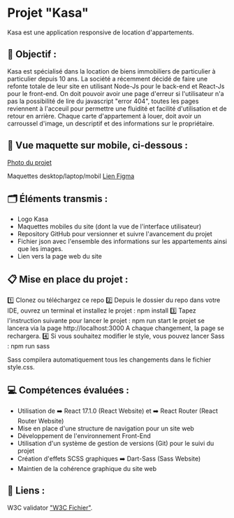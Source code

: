 # Projet "Kasa" </br>
Kasa est une application responsive de location d'appartements.

## 🎯 Objectif :

Kasa est spécialisé dans la location de biens immobiliers de particulier à particulier depuis 10 ans. La société a récemment décidé de faire une refonte totale de leur site en utilisant Node-Js pour le back-end et React-Js pour le front-end. On doit pouvoir avoir une page d'erreur si l'utilisateur n'a pas la possibilité de lire du javascript "error 404", toutes les pages reviennent à l'acceuil pour permettre une fluidité et facilité d'utilisation et de retour en arrière. 
Chaque carte d'appartement à louer, doit avoir un carroussel d'image, un descriptif et des informations sur le propriétaire. 

## 📱 Vue maquette sur mobile, ci-dessous :
[Photo du projet](https://github.com/nebulot/Nebulotelodie_Kasa/blob/main/src/assets/198901475-819084cc-e564-45b8-8d0b-5a6a20abb924.png)

Maquettes desktop/laptop/mobil
[Lien Figma](https://www.figma.com/design/bAnXDNqRKCRRP8mY2gcb5p/ARCHIVE-UI-Design-Kasa-FR?node-id=3-0)
  


## 🗂️ Éléments transmis :

- Logo Kasa
- Maquettes mobiles du site (dont la vue de l'interface utilisateur)
- Repository GitHub pour versionner et suivre l'avancement du projet
- Fichier json avec l'ensemble des informations sur les appartements ainsi que les images.
- Lien vers la page web du site

## 📋 Mise en place du projet  :

1️⃣ Clonez ou téléchargez ce repo
2️⃣ Depuis le dossier du repo dans votre IDE, ouvrez un terminal et installez le projet :
npm install
3️⃣ Tapez l'instruction suivante pour lancer le projet :
npm run start
le projet se lancera via la page http://localhost:3000 A chaque changement, la page se rechargera.
4️⃣ Si vous souhaitez modifier le style, vous pouvez lancer Sass :
npm run sass

Sass compilera automatiquement tous les changements dans le fichier style.css.

## 💻 Compétences évaluées :

- Utilisation de ➡️ React 17.1.0 (React Website) et ➡️ React Router (React Router Website)
- Mise en place d'une structure de navigation pour un site web
- Développement de l'environnement Front-End
- Utilisation d'un système de gestion de versions (Git) pour le suivi du projet
- Création d'effets SCSS graphiques 
➡️ Dart-Sass (Sass Website)
- Maintien de la cohérence graphique du site web


## 🔗 Liens :

W3C validator 
["W3C Fichier"](https://validator.w3.org/nu/?doc=https%3A%2F%2Fgithub.com%2Fnebulot%2FNebulotelodie_Kasa).
 
